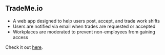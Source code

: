 ## TradeMe.io
- A web app designed to help users post, accept, and trade work shifts
- Users are notified via email when trades are requested or accepted
- Workplaces are moderated to prevent non-employees from gaining access


Check it out [here](http://www.trademe.io).
